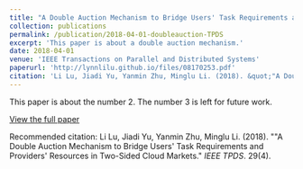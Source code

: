 ```yaml
---
title: "A Double Auction Mechanism to Bridge Users' Task Requirements and Providers' Resources in Two-Sided Cloud Markets"
collection: publications
permalink: /publication/2018-04-01-doubleauction-TPDS
excerpt: 'This paper is about a double auction mechanism.'
date: 2018-04-01
venue: 'IEEE Transactions on Parallel and Distributed Systems'
paperurl: 'http://lynnlilu.github.io/files/08170253.pdf'
citation: 'Li Lu, Jiadi Yu, Yanmin Zhu, Minglu Li. (2018). &quot;"A Double Auction Mechanism to Bridge Users' Task Requirements and Providers' Resources in Two-Sided Cloud Markets.&quot; <i>IEEE TPDS</i>. 29(4).'
---
```

This paper is about the number 2. The number 3 is left for future work.

[View the full paper](http://lynnlilu.github.io/files/08170253.pdf)

Recommended citation: Li Lu, Jiadi Yu, Yanmin Zhu, Minglu Li. (2018). ""A Double Auction Mechanism to Bridge Users' Task Requirements and Providers' Resources in Two-Sided Cloud Markets." <i>IEEE TPDS</i>. 29(4).

